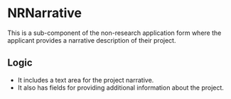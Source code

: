 # NRNarrative

This is a sub-component of the non-research application form where the applicant provides a narrative description of their project.

## Logic

- It includes a text area for the project narrative.
- It also has fields for providing additional information about the project.
